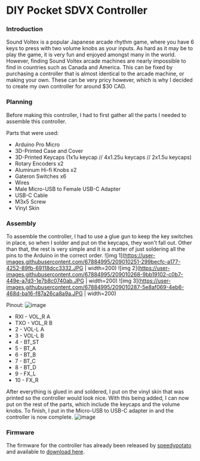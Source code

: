# **DIY Pocket SDVX Controller**

### **Introduction**
Sound Voltex is a popular Japanese arcade rhythm game, where you have 6 keys to press with two volume knobs as your inputs. As hard as it may be to play the game, it is very fun and enjoyed amongst many in the world. However, finding Sound Voltex arcade machines are nearly impossible to find in countries such as Canada and America. This can be fixed by purchasing a controller that is almost identical to the arcade machine, or making your own. These can be very pricy however, which is why I decided to create my own controller for around $30 CAD. 

### **Planning**
Before making this controller, I had to first gather all the parts I needed to assemble this controller.

Parts that were used: 
* Arduino Pro Micro
* 3D-Printed Case and Cover
* 3D-Printed Keycaps (1x1u keycap // 4x1.25u keycaps // 2x1.5u keycaps)
* Rotary Encoders x2
* Aluminum Hi-fi Knobs x2
* Gateron Switches x6
* Wires 
* Male Micro-USB to Female USB-C Adapter
* USB-C Cable
* M3x5 Screw
* Vinyl Skin 

### **Assembly**
To assemble the controller, I had to use a glue gun to keep the key switches in place, so when I solder and put on the keycaps, they won't fall out. Other than that, the rest is very simple and it is a matter of just soldering all the pins to the Arduino in the correct order. 
![img 1](https://user-images.githubusercontent.com/67884995/209010251-299becfc-a177-4252-89fb-69118dcc3332.JPG | width=200)
![img 2](https://user-images.githubusercontent.com/67884995/209010268-9bb19102-c0b7-449e-a7d3-1e7b8c0740ab.JPG | width=200)
![img 3](https://user-images.githubusercontent.com/67884995/209010287-5e8af069-4eb6-468d-ba16-f87a26ca8a9a.JPG | width=200)


Pinout: 
![image](https://user-images.githubusercontent.com/67884995/174512733-320b3090-c7c9-4b96-a728-2ff57a1596a4.png)

* RXI - VOL_R A
* TXO - VOL_R B
* 2 - VOL-L A
* 3 - VOL-L B 
* 4 - BT_ST
* 5 - BT_A
* 6 - BT_B
* 7 - BT_C
* 8 - BT_D
* 9 - FX_L
* 10 - FX_R

After everything is glued in and soldered, I put on the vinyl skin that was printed so the controller would look nice. With this being added, I can now put on the rest of the parts, which include the keycaps and the volume knobs. To finish, I put in the Micro-USB to USB-C adapter in and the controller is now complete. 
![image](https://lh3.googleusercontent.com/4mWgoHU3GAIZE5_lP4-tqn-n9VBtu7POByutxR-ZrM5z3CkwY8wKOft_iIw6PdnJSlwc80x_jjqEWEKiu3mDoHywBm8UPytiEsZP5NsKSYn3U6nC0PoxgkFxhybnJMhHD9r5wBe7Kad7_kohX7Zn_XNDIbx-OfhqapwZ6sa4MPn7S3QwXbq_sT3f5VPS8TSEWdZ2OBSsI6LZtfMs0-Grb67bgpWnSppOaqhsZO2_KdZmQd5613MQ5nkR641Y4Cqo1Fkulh5rgMVzCcVj4VVy7raBlVW2mK8S4XjmOEKE46dSUD0kHR1-w7BjbmmuuXpFlbW5MZD96k5VwwS206hxz7IMH_xiAQB6P3mNTq14SnQrfvQ6GBS5PNHOtjpFdOdl0wjDYww1uwMktWk7VSUueBWvt4plwZISjkFrHtFbEhy6M7JaRiWWFRhu8xiNdeLOr0capY5bVrISXoHsU-pLEVJ9puoAGPo2YmeFtl3VKYlc0M8G95-QCZBWlAyVFRhwdsISbD4djaWkg4ezeC4Dg7vgWlx_Yhk7ANkBygvXRQco1IeAFf4yNY2kxT4klf7UpdF7JKec9eChDAdy0ZTpKnJqfVgawRP3IMlOw17oJwM7f1OIBduY5ufANfy7tODCioNdjwveyzQPefvdZueknFJ9p4mpNd2cWCRyHWCwaq0hV_kl7naxplBSrVXKRMz5f9eN13GiAmYWqqIiLnPmyykwr3Wn1VhYyXPHdaP0c2IdWK067IIIdRdBb9Ouy9480FF_PieX97HsHjcH22HdQL1af7K6tgNheLY49JD3_bLGjRTZ1_00mxfU-4qHt3VQyyM9cqQdhJqIKx-PrTli-jARItuxiitduI9sUKyBh1qUc1ltavzNr02JJGCfQJNW5QGFFp97fEhVTNzpUHM4-rRAXJ_3foxjY44OvYH6I2i-Yg=w1355-h869-no?authuser=0)

### **Firmware**
The firmware for the controller has already been released by [speedypotato](https://github.com/speedypotato) and available to [download here](https://github.com/speedypotato/Pocket-SDVX).
